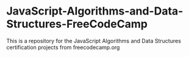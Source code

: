 # JavaScript-Algorithms-and-Data-Structures-FreeCodeCamp
This is a repository for the JavaScript Algorithms and Data Structures certification projects from freecodecamp.org
